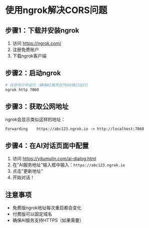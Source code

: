 # 使用ngrok解决CORS问题

## 步骤1：下载并安装ngrok
1. 访问 https://ngrok.com/
2. 注册免费账户
3. 下载ngrok客户端

## 步骤2：启动ngrok
```bash
# 在命令行中运行（确保AI服务在7860端口运行）
ngrok http 7860
```

## 步骤3：获取公网地址
ngrok会显示类似这样的地址：
```
Forwarding    https://abc123.ngrok.io -> http://localhost:7860
```

## 步骤4：在AI对话页面中配置
1. 访问 https://yitumulin.com/ai-dialog.html
2. 在"AI服务地址"输入框中输入：`https://abc123.ngrok.io`
3. 点击"更新地址"
4. 开始对话！

## 注意事项
- 免费版ngrok地址每次重启都会变化
- 付费版可以固定域名
- 确保AI服务支持HTTPS（如果需要）
